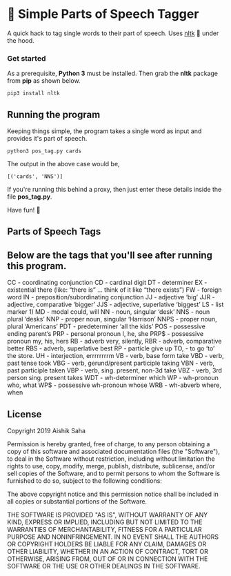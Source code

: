 # :moyai: Simple Parts of Speech Tagger

A quick hack to tag single words to their part of speech. Uses [nltk](http://www.nltk.org/) :speech_balloon: under the hood.


### Get started

As a prerequisite, **Python 3** must be installed. Then grab the **nltk** package from **pip** as shown below.

```
pip3 install nltk
```


## Running the program

Keeping things simple, the program takes a single word as input and provides it's part of speech.

```
python3 pos_tag.py cards
```

The output in the above case would be,

```
[('cards', 'NNS')]
```

If you're running this behind a proxy, then just enter these details inside the file **pos_tag.py**.

Have fun! :violin:

## Parts of Speech Tags

Below are the tags that you'll see after running this program.
 - 
CC  - coordinating conjunction
CD  - cardinal digit
DT  - determiner
EX  - existential there (like: “there is” … think of it like “there exists”)
FW  - foreign word
IN  - preposition/subordinating conjunction
JJ  - adjective ‘big’
JJR - adjective, comparative ‘bigger’
JJS - adjective, superlative ‘biggest’
LS  - list marker 1)
MD  - modal could, will
NN  - noun, singular ‘desk’
NNS - noun plural ‘desks’
NNP - proper noun, singular ‘Harrison’
NNPS - proper noun, plural ‘Americans’
PDT - predeterminer ‘all the kids’
POS - possessive ending parent’s
PRP - personal pronoun I, he, she
PRP$ - possessive pronoun my, his, hers
RB  - adverb very, silently,
RBR - adverb, comparative better
RBS - adverb, superlative best
RP  - particle give up
TO, - to go ‘to’ the store.
UH  - interjection, errrrrrrrm
VB  - verb, base form take
VBD - verb, past tense took
VBG - verb, gerund/present participle taking
VBN - verb, past participle taken
VBP - verb, sing. present, non-3d take
VBZ - verb, 3rd person sing. present takes
WDT - wh-determiner which
WP  - wh-pronoun who, what
WP$ - possessive wh-pronoun whose
WRB - wh-abverb where, when

## License

Copyright 2019 Aishik Saha

Permission is hereby granted, free of charge, to any person obtaining a copy of this software and associated documentation files (the "Software"), to deal in the Software without restriction, including without limitation the rights to use, copy, modify, merge, publish, distribute, sublicense, and/or sell copies of the Software, and to permit persons to whom the Software is furnished to do so, subject to the following conditions:

The above copyright notice and this permission notice shall be included in all copies or substantial portions of the Software.

THE SOFTWARE IS PROVIDED "AS IS", WITHOUT WARRANTY OF ANY KIND, EXPRESS OR IMPLIED, INCLUDING BUT NOT LIMITED TO THE WARRANTIES OF MERCHANTABILITY, FITNESS FOR A PARTICULAR PURPOSE AND NONINFRINGEMENT. IN NO EVENT SHALL THE AUTHORS OR COPYRIGHT HOLDERS BE LIABLE FOR ANY CLAIM, DAMAGES OR OTHER LIABILITY, WHETHER IN AN ACTION OF CONTRACT, TORT OR OTHERWISE, ARISING FROM, OUT OF OR IN CONNECTION WITH THE SOFTWARE OR THE USE OR OTHER DEALINGS IN THE SOFTWARE.
